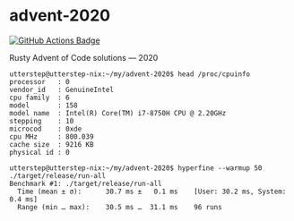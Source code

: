 # advent-2020

[![GitHub Actions Badge](https://github.com/utter-step/advent-2020/workflows/CI/badge.svg)](https://github.com/utter-step/advent-2020/actions?query=workflow%3ACI)

Rusty Advent of Code solutions — 2020

```console
utterstep@utterstep-nix:~/my/advent-2020$ head /proc/cpuinfo
processor   : 0
vendor_id   : GenuineIntel
cpu family  : 6
model       : 158
model name  : Intel(R) Core(TM) i7-8750H CPU @ 2.20GHz
stepping    : 10
microcod    : 0xde
cpu MHz     : 800.039
cache size  : 9216 KB
physical id : 0

utterstep@utterstep-nix:~/my/advent-2020$ hyperfine --warmup 50 ./target/release/run-all
Benchmark #1: ./target/release/run-all
  Time (mean ± σ):      30.7 ms ±   0.1 ms    [User: 30.2 ms, System: 0.4 ms]
  Range (min … max):    30.5 ms …  31.1 ms    96 runs

```
